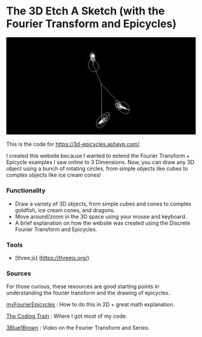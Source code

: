 # The 3D Etch A Sketch (with the Fourier Transform and Epicycles)

![](img/example.gif)

This is the code for https://3d-epicycles.ashayp.com/. 

I created this website because I wanted to extend the Fourier Transform + Epicycle examples I saw online to 3 Dimensions. Now, you can draw any 3D object using a bunch of rotating circles, from simple objects like cubes to complex objects like ice cream cones!

### Functionality

- Draw a variety of 3D objects, from simple cubes and cones to complex goldfish, ice cream cones, and dragons.
- Move around/zoom in the 3D space using your mouse and keyboard.
- A brief explanation on how the website was created using the Discrete Fourier Transform and Epicycles.

### Tools

- [three.js] (https://threejs.org/)

### Sources

For those curious, these resources are good starting points in understanding the fourier transform and the drawing of epicycles.

[myFourierEpicycles](https://www.myfourierepicycles.com/) : How to do this in 2D + great math explanation.

[The Coding Train](https://www.youtube.com/watch?v=MY4luNgGfms&ab_channel=TheCodingTrain) : Where I got most of my code.

[3Blue1Brown](https://www.youtube.com/watch?v=r6sGWTCMz2k&ab_channel=3Blue1Brown) :
Video on the Fourier Transform and Series.

